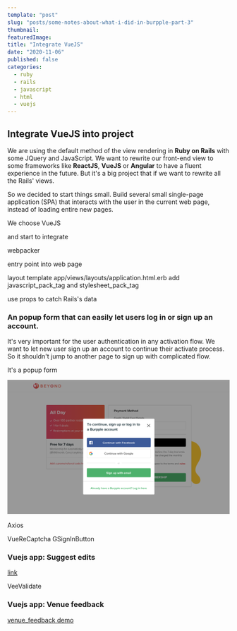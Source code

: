 ```yaml
---
template: "post"
slug: "posts/some-notes-about-what-i-did-in-burpple-part-3"
thumbnail:
featuredImage:
title: "Integrate VueJS"
date: "2020-11-06"
published: false
categories:
  - ruby
  - rails
  - javascript
  - html
  - vuejs
---
```


## Integrate VueJS into project

We are using the default method of the view rendering in **Ruby on Rails** with some JQuery and JavaScript. We want to rewrite our front-end view to some frameworks like **ReactJS**, **VueJS** or **Angular** to have a fluent experience in the future. But it's a big project that if we want to rewrite all the Rails' views.

So we decided to start things small. Build several small single-page application (SPA) that interacts with the user in the current web page, instead of loading entire new pages.

We choose VueJS

and start to integrate

webpacker

entry point into web page

layout template app/views/layouts/application.html.erb
add javascript_pack_tag and stylesheet_pack_tag

use props to catch Rails's data

### An popup form that can easily let users log in or sign up an account.

It's very important for the user authentication in any activation flow. We want to let new user sign up an account to continue their activate process. So it shouldn't jump to another page to sign up with complicated flow.

It's a popup form

![A popup form to let users sign up or log in to an account during activation flow.](web-signup-login-popup.png)

Axios

VueReCaptcha
GSignInButton

### Vuejs app: Suggest edits

[link](https://www.burpple.com/the-beast-1/suggest_edits)

VeeValidate

### Vuejs app: Venue feedback

[venue_feedback demo](https://www.burpple.com/the-beast-1/venue_feedback)
